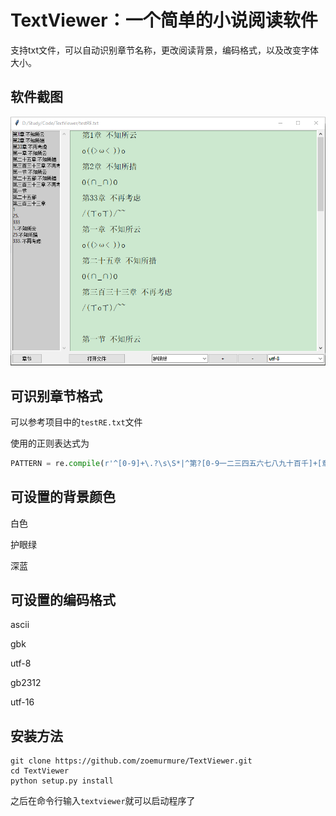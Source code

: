 # TextViewer：一个简单的小说阅读软件

支持txt文件，可以自动识别章节名称，更改阅读背景，编码格式，以及改变字体大小。

## 软件截图

![screenshot](https://github.com/zoemurmure/TextViewer/blob/master/docs/screenshot.png)

## 可识别章节格式

可以参考项目中的`testRE.txt`文件

使用的正则表达式为

```python
PATTERN = re.compile(r'^[0-9]+\.?\s\S*|^第?[0-9一二三四五六七八九十百千]+[章节部]\s\S*', re.MULTILINE)
```

## 可设置的背景颜色

白色

护眼绿

深蓝

## 可设置的编码格式

ascii

gbk

utf-8

gb2312

utf-16

## 安装方法

```
git clone https://github.com/zoemurmure/TextViewer.git
cd TextViewer
python setup.py install
```

之后在命令行输入`textviewer`就可以启动程序了